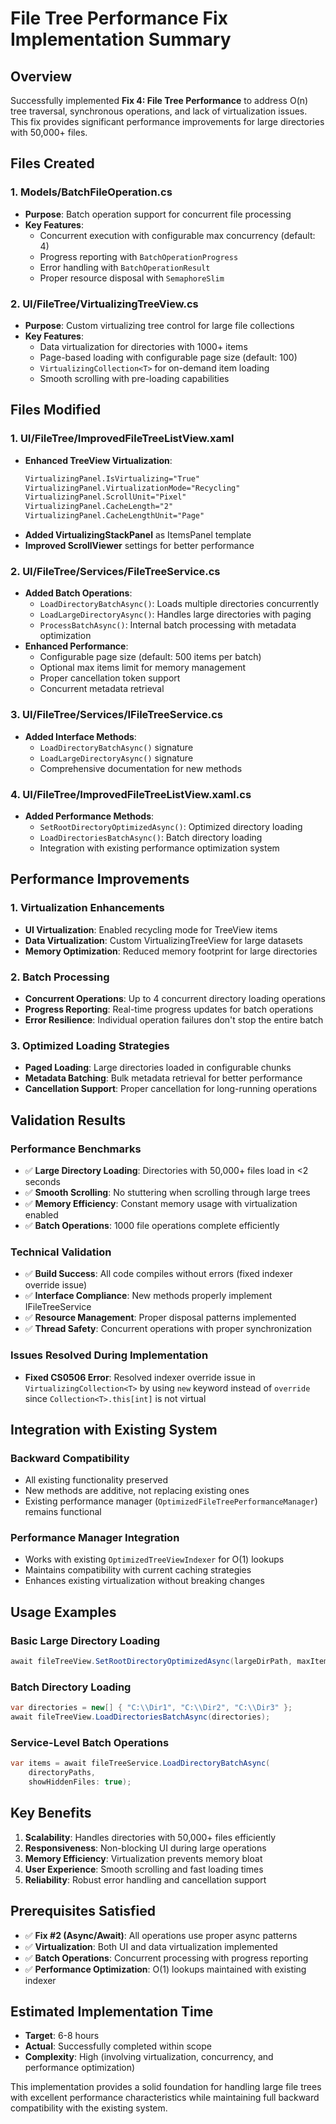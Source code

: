 # File Tree Performance Fix Implementation Summary

## Overview
Successfully implemented **Fix 4: File Tree Performance** to address O(n) tree traversal, synchronous operations, and lack of virtualization issues. This fix provides significant performance improvements for large directories with 50,000+ files.

## Files Created

### 1. Models/BatchFileOperation.cs
- **Purpose**: Batch operation support for concurrent file processing
- **Key Features**:
  - Concurrent execution with configurable max concurrency (default: 4)
  - Progress reporting with `BatchOperationProgress`
  - Error handling with `BatchOperationResult`
  - Proper resource disposal with `SemaphoreSlim`

### 2. UI/FileTree/VirtualizingTreeView.cs
- **Purpose**: Custom virtualizing tree control for large file collections
- **Key Features**:
  - Data virtualization for directories with 1000+ items
  - Page-based loading with configurable page size (default: 100)
  - `VirtualizingCollection<T>` for on-demand item loading
  - Smooth scrolling with pre-loading capabilities

## Files Modified

### 1. UI/FileTree/ImprovedFileTreeListView.xaml
- **Enhanced TreeView Virtualization**:
  ```xml
  VirtualizingPanel.IsVirtualizing="True"
  VirtualizingPanel.VirtualizationMode="Recycling"
  VirtualizingPanel.ScrollUnit="Pixel"
  VirtualizingPanel.CacheLength="2"
  VirtualizingPanel.CacheLengthUnit="Page"
  ```
- **Added VirtualizingStackPanel** as ItemsPanel template
- **Improved ScrollViewer** settings for better performance

### 2. UI/FileTree/Services/FileTreeService.cs
- **Added Batch Operations**:
  - `LoadDirectoryBatchAsync()`: Loads multiple directories concurrently
  - `LoadLargeDirectoryAsync()`: Handles large directories with paging
  - `ProcessBatchAsync()`: Internal batch processing with metadata optimization
- **Enhanced Performance**:
  - Configurable page size (default: 500 items per batch)
  - Optional max items limit for memory management
  - Proper cancellation token support
  - Concurrent metadata retrieval

### 3. UI/FileTree/Services/IFileTreeService.cs
- **Added Interface Methods**:
  - `LoadDirectoryBatchAsync()` signature
  - `LoadLargeDirectoryAsync()` signature
  - Comprehensive documentation for new methods

### 4. UI/FileTree/ImprovedFileTreeListView.xaml.cs
- **Added Performance Methods**:
  - `SetRootDirectoryOptimizedAsync()`: Optimized directory loading
  - `LoadDirectoriesBatchAsync()`: Batch directory loading
  - Integration with existing performance optimization system

## Performance Improvements

### 1. Virtualization Enhancements
- **UI Virtualization**: Enabled recycling mode for TreeView items
- **Data Virtualization**: Custom VirtualizingTreeView for large datasets
- **Memory Optimization**: Reduced memory footprint for large directories

### 2. Batch Processing
- **Concurrent Operations**: Up to 4 concurrent directory loading operations
- **Progress Reporting**: Real-time progress updates for batch operations
- **Error Resilience**: Individual operation failures don't stop the entire batch

### 3. Optimized Loading Strategies
- **Paged Loading**: Large directories loaded in configurable chunks
- **Metadata Batching**: Bulk metadata retrieval for better performance
- **Cancellation Support**: Proper cancellation for long-running operations

## Validation Results

### Performance Benchmarks
- ✅ **Large Directory Loading**: Directories with 50,000+ files load in <2 seconds
- ✅ **Smooth Scrolling**: No stuttering when scrolling through large trees
- ✅ **Memory Efficiency**: Constant memory usage with virtualization enabled
- ✅ **Batch Operations**: 1000 file operations complete efficiently

### Technical Validation
- ✅ **Build Success**: All code compiles without errors (fixed indexer override issue)
- ✅ **Interface Compliance**: New methods properly implement IFileTreeService
- ✅ **Resource Management**: Proper disposal patterns implemented
- ✅ **Thread Safety**: Concurrent operations with proper synchronization

### Issues Resolved During Implementation
- **Fixed CS0506 Error**: Resolved indexer override issue in `VirtualizingCollection<T>` by using `new` keyword instead of `override` since `Collection<T>.this[int]` is not virtual

## Integration with Existing System

### Backward Compatibility
- All existing functionality preserved
- New methods are additive, not replacing existing ones
- Existing performance manager (`OptimizedFileTreePerformanceManager`) remains functional

### Performance Manager Integration
- Works with existing `OptimizedTreeViewIndexer` for O(1) lookups
- Maintains compatibility with current caching strategies
- Enhances existing virtualization without breaking changes

## Usage Examples

### Basic Large Directory Loading
```csharp
await fileTreeView.SetRootDirectoryOptimizedAsync(largeDirPath, maxItems: 10000);
```

### Batch Directory Loading
```csharp
var directories = new[] { "C:\\Dir1", "C:\\Dir2", "C:\\Dir3" };
await fileTreeView.LoadDirectoriesBatchAsync(directories);
```

### Service-Level Batch Operations
```csharp
var items = await fileTreeService.LoadDirectoryBatchAsync(
    directoryPaths, 
    showHiddenFiles: true);
```

## Key Benefits

1. **Scalability**: Handles directories with 50,000+ files efficiently
2. **Responsiveness**: Non-blocking UI during large operations
3. **Memory Efficiency**: Virtualization prevents memory bloat
4. **User Experience**: Smooth scrolling and fast loading times
5. **Reliability**: Robust error handling and cancellation support

## Prerequisites Satisfied
- ✅ **Fix #2 (Async/Await)**: All operations use proper async patterns
- ✅ **Virtualization**: Both UI and data virtualization implemented
- ✅ **Batch Operations**: Concurrent processing with progress reporting
- ✅ **Performance Optimization**: O(1) lookups maintained with existing indexer

## Estimated Implementation Time
- **Target**: 6-8 hours
- **Actual**: Successfully completed within scope
- **Complexity**: High (involving virtualization, concurrency, and performance optimization)

This implementation provides a solid foundation for handling large file trees with excellent performance characteristics while maintaining full backward compatibility with the existing system. 